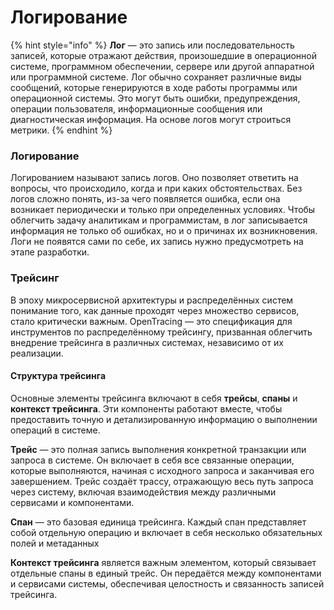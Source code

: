# Логирование

{% hint style="info" %}
**Лог** — это запись или последовательность записей, которые отражают действия, произошедшие в операционной системе, программном обеспечении, сервере или другой аппаратной или программной системе. Лог обычно сохраняет различные виды сообщений, которые генерируются в ходе работы программы или операционной системы. Это могут быть ошибки, предупреждения, операции пользователя, информационные сообщения или диагностическая информация. На основе логов могут строиться метрики.
{% endhint %}

### Логирование

Логированием называют запись логов. Оно позволяет ответить на вопросы, что происходило, когда и при каких обстоятельствах. Без логов сложно понять, из-за чего появляется ошибка, если она возникает периодически и только при определенных условиях. Чтобы облегчить задачу аналитикам и программистам, в лог записывается информация не только об ошибках, но и о причинах их возникновения. Логи не появятся сами по себе, их запись нужно предусмотреть на этапе разработки.

### Трейсинг

В эпоху микросервисной архитектуры и распределённых систем понимание того, как данные проходят через множество сервисов, стало критически важным. OpenTracing — это спецификация для инструментов по распределённому трейсингу, призванная облегчить внедрение трейсинга в различных системах, независимо от их реализации.

#### Структура трейсинга

Основные элементы трейсинга включают в себя **трейсы**, **спаны** и **контекст трейсинга**. Эти компоненты работают вместе, чтобы предоставить точную и детализированную информацию о выполнении операций в системе.

**Трейс** — это полная запись выполнения конкретной транзакции или запроса в системе. Он включает в себя все связанные операции, которые выполняются, начиная с исходного запроса и заканчивая его завершением. Трейс создаёт трассу, отражающую весь путь запроса через систему, включая взаимодействия между различными сервисами и компонентами.

**Спан** — это базовая единица трейсинга. Каждый спан представляет собой отдельную операцию и включает в себя несколько обязательных полей и метаданных

**Контекст трейсинга** является важным элементом, который связывает отдельные спаны в единый трейс. Он передаётся между компонентами и сервисами системы, обеспечивая целостность и связанность записей трейсинга.

